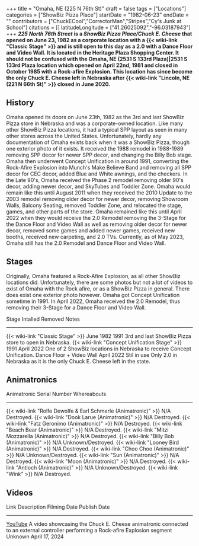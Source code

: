 +++
title = "Omaha, NE (225 N 76th St)"
draft = false
tags = ["Locations"]
categories = ["ShowBiz Pizza Place"]
startDate = "1982-06-23"
endDate = ""
contributors = ["ChuckECool","CorrectorMan","Stripes","Cy's Junk at School"]
citations = []
latitudeLongitude = ["41.26025092","-96.03187943"]
+++
***225 North 76th Street* is a *ShowBiz Pizza Place/Chuck E. Cheese* that opened on June 23, 1982 as a corporate location with a {{< wiki-link "Classic Stage" >}} and is still open to this day as a 2.0 with a Dance Floor and Video Wall.
It is located in the Heritage Plaza Shopping Center.
It should not be confused with the Omaha, NE (2531 S 133rd Plaza)|2531 S 133rd Plaza location which opened on April 22nd, 1981 and closed in October 1985 with a Rock-afire Explosion.
This location has since become the only Chuck E. Cheese left in Nebraska after {{< wiki-link "Lincoln, NE (221 N 66th St)" >}} closed in June 2020.**

## History

Omaha opened its doors on June 23th, 1982 as the 3rd and last ShowBiz Pizza store in Nebraska and was a corporate-owned location. Like many other ShowBiz Pizza locations, it had a typical SPP layout as seen in many other stores across the United States. Unfortunately, hardly any documentation of Omaha exists back when it was a ShowBiz Pizza, though one exterior photo of it exists. It received the 1988 remodel in 1988-1989 removing SPP decor for newer SPP decor, and changing the Billy Bob stage. Omaha then underwent Concept Unification in around 1991, converting the Rock-Afire Explosion into Munch's Make Believe Band and removing all SPP decor for CEC decor, added Blue and White awnings, and the checkers. In the Late 90's, Omaha received the Phase 2 remodel removing older 90's decor, adding newer decor, and SkyTubes and Toddler Zone. Omaha would remain like this until August 2011 when they received the 2010 Update to the 2003 remodel removing older decor for newer decor, removing Showroom Walls, Balcony Seating, removed Toddler Zone, and relocated the stage, games, and other parts of the store. Omaha remained like this until April 2022 when they would receive the 2.0 Remodel removing the 3-Stage for the Dance Floor and Video Wall as well as removing older decor for newer decor, removed some games and added newer games, received new booths, received new carpeting, and 2.0 TVs. Currently, as of May 2023, Omaha still has the 2.0 Remodel and Dance Floor and Video Wall.

## Stages

Originally, Omaha featured a Rock-Afire Explosion, as all other ShowBiz locations did. Unfortunately, there are some photos but not a lot of videos to exist of Omaha with the Rock afire, or as a ShowBiz Pizza in general. There does exist one exterior photo however.
Omaha got Concept Unification sometime in 1991.
In April 2022, Omaha received the 2.0 Remodel, thus removing their 3-Stage for a Dance Floor and Video Wall.

  Stage                                               Intalled     Removed       Notes
  --------------------------------------------------- ------------ ------------- ---------------------------------------------------------------------------
  {{< wiki-link "Classic Stage" >}}               June 1982    1991          3rd and last ShowBiz Pizza store to open in Nebraska.
  {{< wiki-link "Concept Unification Stage" >}}   1991         April 2022    One of 2 ShowBiz locations in Nebraska to receive Concept Unification.
  Dance Floor + Video Wall                            April 2022   Stil in use   Only 2.0 in Nebraska as it is the only Chuck E. Cheese left in the state.

## Animatronics

  Animatronic                                                           Serial Number   Whereabouts
  --------------------------------------------------------------------- --------------- --------------------
  {{< wiki-link "Rolfe Dewolfe & Earl Schmerle (Animatronic)" >}}   N/A             Destroyed.
  {{< wiki-link "Dook Larue (Animatronic)" >}}                      N/A             Destroyed.
  {{< wiki-link "Fatz Geronimo (Animatronic)" >}}                   N/A             Destroyed.
  {{< wiki-link "Beach Bear (Animatronic)" >}}                      N/A             Destroyed.
  {{< wiki-link "Mitzi Mozzarella (Animatronic)" >}}                N/A             Destroyed.
  {{< wiki-link "Billy Bob (Animatronic)" >}}                       N/A             Unknown/Destroyed.
  {{< wiki-link "Looney Bird (Animatronic)" >}}                     N/A             Destroyed.
  {{< wiki-link "Choo Choo (Animatronic)" >}}                       N/A             Unknown/Destroyed.
  {{< wiki-link "Sun (Animatronic)" >}}                             N/A             Destroyed.
  {{< wiki-link "Moon (Animatronic)" >}}                            N/A             Destroyed.
  {{< wiki-link "Antioch (Animatronic)" >}}                         N/A             Unknown/Destroyed.
  {{< wiki-link "Wink" >}}                                          N/A             Destroyed.

## Videos

  Link                                                     Description                                                                                                                        Filming Date   Publish Date
  -------------------------------------------------------- ---------------------------------------------------------------------------------------------------------------------------------- -------------- ----------------
  [YouTube](https://www.youtube.com/watch?v=tmS3_dRQchY)   A video showcasing the Chuck E. Cheese animatronic connected to an external controller performing a Rock-afire Explosion segment   Unknown        April 17, 2024
